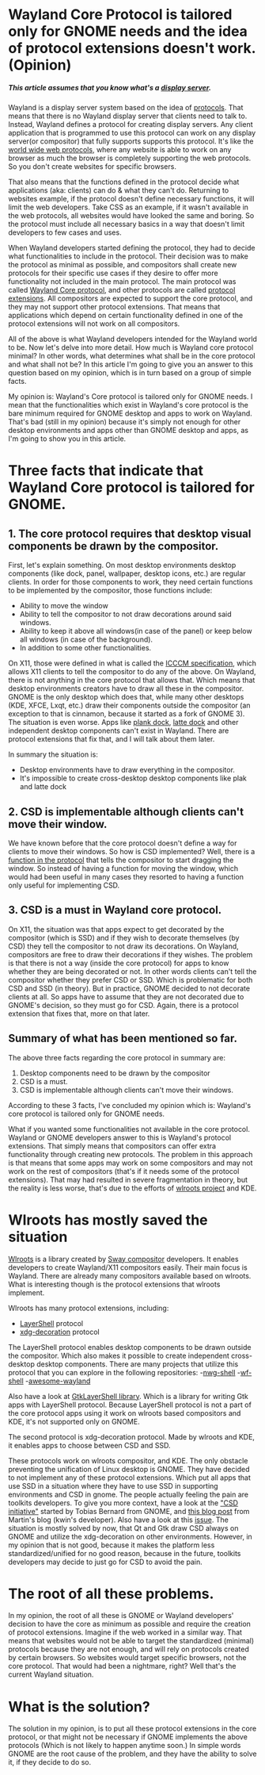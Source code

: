 # Wayland Core Protocol is tailored only for GNOME needs and the idea of protocol extensions doesn't work. (Opinion)

##### This article assumes that you know what's a [display server](https://itsfoss.com/display-server/). 

Wayland is a display server system based on the idea of [protocols](https://wayland.freedesktop.org/docs/html/ch04.html). That means that there is no Wayland display server that clients need to talk to. Instead, Wayland defines a protocol for creating display servers. Any client application that is programmed to use this protocol can work on any display server(or compositor) that fully supports supports this protocol. It's like the [world wide web protocols](https://www.w3.org/standards/), where any website is able to work on any browser as much the browser is completely supporting the web protocols. So you don't create websites for specific browsers.

That also means that the functions defined in the protocol decide what applications (aka: clients) can do & what they can't do. Returning to websites example, if the protocol doesn't define necessary functions, it will limit the web developers. Take CSS as an example, if it wasn't available in the web protocols, all websites would have looked the same and boring. So the protocol must include all necessary basics in a way that doesn't limit developers to few cases and uses.

When Wayland developers started defining the protocol, they had to decide what functionalities to include in the protocol. Their decision was to make the protocol as minimal as possible, and compositors shall create new protocols for their specific use cases if they desire to offer more functionality not included in the main protocol. The main protocol was called [Wayland Core protocol](https://wayland.app/protocols/wayland), and other protocols are called [protocol extensions](https://wayland.app/protocols/). All compositors are expected to support the core protocol, and they may not support other protocol extensions. That means that applications which depend on certain functionality defined in one of the protocol extensions will not work on all compositors.

All of the above is what Wayland developers intended for the Wayland world to be. Now let's delve into more detail. How much is Wayland core protocol minimal? In other words, what determines what shall be in the core protocol and what shall not be? In this article I'm going to give you an answer to this question based on my opinion, which is in turn based on a group of simple facts.

My opinion is: Wayland's Core protocol is tailored only for GNOME needs. I mean that the functionalities which exist in Wayland's core protocol is the bare minimum required for GNOME desktop and apps to work on Wayland.
That's bad (still in my opinion) because it's simply not enough for other desktop environments and apps other than GNOME desktop and apps, as I'm going to show you in this article.

# Three facts that indicate that Wayland Core protocol is tailored for GNOME.

## 1. The core protocol requires that desktop visual components be drawn by the compositor.
First, let's explain something. On most desktop environments desktop components (like dock, panel, wallpaper, desktop icons, etc.) are regular clients. In order for those components to work, they need certain functions to be implemented by the compositor, those functions include:
* Ability to move the window
* Ability to tell the compositor to not draw decorations around said windows.
* Ability to keep it above all windows(in case of the panel) or keep below all windows (in case of the background).
* In addition to some other functionalities.
    
On X11, those were defined in what is called the [ICCCM specification](https://x.org/releases/X11R7.6/doc/xorg-docs/specs/ICCCM/icccm.html), which allows X11 clients to tell the compositor to do any of the above. On Wayland, there is not anything in the core protocol that allows that. Which means that desktop environments creators have to draw all these in the compositor. GNOME is the only desktop which does that, while many other desktops (KDE, XFCE, Lxqt, etc.) draw their components outside the compositor (an exception to that is cinnamon, because it started as a fork of GNOME 3). The situation is even worse. Apps like [plank dock](https://github.com/ricotz/plank), [latte dock](https://github.com/KDE/latte-dock) and other independent desktop  components can't exist in Wayland. There are protocol extensions that fix that, and I will talk about them later.

In summary the situation is:
- Desktop environments have to draw everything in the compositor.
- It's impossible to create cross-desktop desktop components like plak and latte dock
    
## 2. CSD is implementable although clients can't move their window.
We have known before that the core protocol doesn't define a way for clients to move their windows. So how is CSD implemented? Well, there is a [function in the protocol](https://wayland-book.com/xdg-shell-in-depth/interactive.html) that tells the compositor to start dragging the window. So instead of having a function for moving the window, which would had been useful in many cases they resorted to having a function only useful for implementing CSD.

## 3. CSD is a must in Wayland core protocol.
On X11, the situation was that apps expect to get decorated by the compositor (which is SSD) and if they wish to decorate themselves (by CSD) they tell the compositor to not draw its decorations. On Wayland, compositors are free to draw their decorations if they wishes. The problem is that there is not a way (inside the core protocol) for apps to know whether they are being decorated or not. In other words clients can't tell the compositor whether they prefer CSD or SSD. Which is problematic for both CSD and SSD (in theory). But in practice, GNOME decided to not decorate clients at all. So apps have to assume that they are not decorated due to GNOME's decision, so they must go for CSD. Again, there is a protocol extension that fixes that, more on that later.

## Summary of what has been mentioned so far.
The above three facts regarding the core protocol in summary are:
1. Desktop components need to be drawn by the compositor
2. CSD is a must.
3. CSD is implementable although clients can't move their windows.

According to these 3 facts, I've concluded my opinion which is: Wayland's core protocol is tailored only for GNOME needs.

What if you wanted some functionalities not available in the core protocol. Wayland or GNOME developers answer to this is Wayland's protocol extensions. That simply means that compositors can offer extra functionality through creating new protocols. The problem in this approach is that means that some apps may work on some compositors and may not work on the rest of compositors (that's if it needs some of the protocol extensions). That may had resulted in severe fragmentation in theory, but the reality is less worse, that's due to the efforts of [wlroots project](https://gitlab.freedesktop.org/wlroots/wlroots) and KDE.

# Wlroots has mostly saved the situation
[Wlroots](https://gitlab.freedesktop.org/wlroots/wlroots) is a library created by [Sway compositor](https://swaywm.org/) developers. It enables developers to create Wayland/X11 compositors easily. Their main focus is Wayland. There are already many compositors available based on wlroots. What is interesting though is the protocol extensions that wlroots implement.

Wlroots has many protocol extensions, including:
- [LayerShell](https://wayland.app/protocols/wlr-layer-shell-unstable-v1) protocol
- [xdg-decoration](https://wayland.app/protocols/xdg-decoration-unstable-v1) protocol

The LayerShell protocol enables desktop components to be drawn outside the compositor. Which also makes it possible to create independent cross-desktop desktop components. There are many projects that utilize this protocol that you can explore in the following repositories:
-[nwg-shell](https://github.com/nwg-piotr/nwg-shell)
-[wf-shell](https://github.com/WayfireWM/wf-shell)
-[awesome-wayland](https://github.com/natpen/awesome-wayland)

Also have a look at [GtkLayerShell library](https://github.com/wmww/gtk-layer-shell). Which is a library for writing Gtk apps with LayerShell protocol.
Because LayerShell protocol is not a part of the core protocol apps using it work on wlroots based compositors and KDE, it's not supported only on GNOME.

The second protocol is xdg-decoration protocol.
Made by wlroots and KDE, it enables apps to choose between CSD and SSD.

These protocols work on wlroots compositor, and KDE. The only obstacle preventing the unification of Linux desktop is GNOME. They have decided to not implement any of these protocol extensions. Which put all apps that use SSD in a situation where they have to use SSD in supporting environments and CSD in gnome. The people actually feeling the pain are toolkits developers. To give you more context, have a look at the ["CSD initiative"](https://blogs.gnome.org/tbernard/2018/01/26/csd-initiative/) started by Tobias Bernard from GNOME, and [this blog post](https://blog.martin-graesslin.com/blog/2018/01/server-side-decorations-and-wayland/) from Martin's blog (kwin's developer). Also have a look at this [issue](https://gitlab.gnome.org/GNOME/mutter/-/issues/217). The situation is mostly solved by now, that Qt and Gtk draw CSD always on GNOME and utilize the xdg-decoration on other environments. However, in my opinion that is not good, because it makes the platform less standardized/unified for no good reason, because in the future, toolkits developers may decide to just go for CSD to avoid the pain.

# The root of all these problems.
In my opinion, the root of all these is GNOME or Wayland developers' decision to have the core as minimum as possible and require the creation of protocol extensions.
Imagine if the web worked in a similar way. That means that websites would not be able to target the standardized (minimal) protocols because they are not enough, and will rely on protocols created by certain browsers. So websites would target specific browsers, not the core protocol. That would had been a nightmare, right? Well that's the current Wayland situation.

# What is the solution?
The solution in my opinion, is to put all these protocol extensions in the core protocol, or that might not be necessary if GNOME implements the above protocols (Which is not likely to happen anytime soon.)
In simple words GNOME are the root cause of the problem, and they have the ability to solve it, if they decide to do so.


